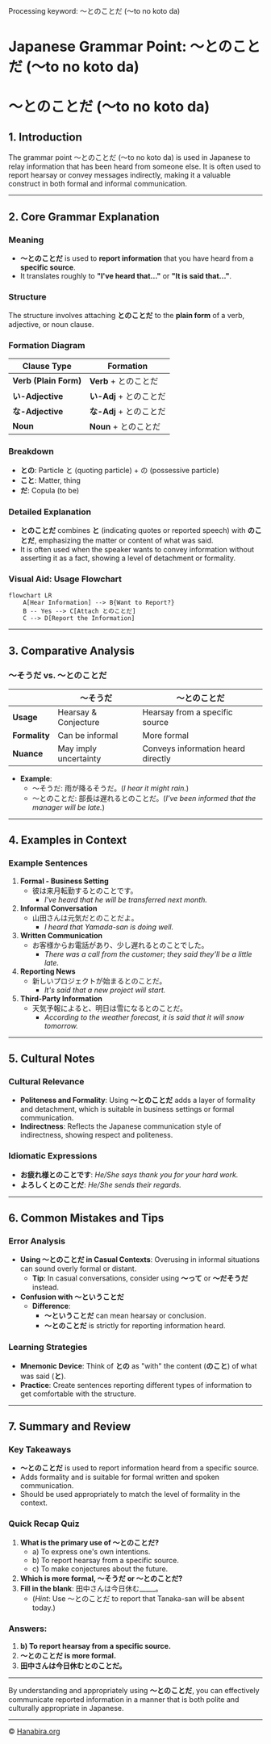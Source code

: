 Processing keyword: ～とのことだ (〜to no koto da)
# Japanese Grammar Point: ～とのことだ (〜to no koto da)
# ～とのことだ (〜to no koto da)
## 1. Introduction
The grammar point ～とのことだ (〜to no koto da) is used in Japanese to relay information that has been heard from someone else. It is often used to report hearsay or convey messages indirectly, making it a valuable construct in both formal and informal communication.

---
## 2. Core Grammar Explanation
### Meaning
- **～とのことだ** is used to **report information** that you have heard from a **specific source**.
- It translates roughly to **"I've heard that..."** or **"It is said that..."**.
### Structure
The structure involves attaching **とのことだ** to the **plain form** of a verb, adjective, or noun clause.
### Formation Diagram
| **Clause Type**       | **Formation**                   |
|-----------------------|---------------------------------|
| **Verb (Plain Form)** | **Verb** + とのことだ           |
| **い-Adjective**      | **い-Adj** + とのことだ         |
| **な-Adjective**      | **な-Adj** + とのことだ         |
| **Noun**              | **Noun** + とのことだ           |
### Breakdown
- **との**: Particle と (quoting particle) + の (possessive particle)
- **こと**: Matter, thing
- **だ**: Copula (to be)
### Detailed Explanation
- **とのことだ** combines **と** (indicating quotes or reported speech) with **のことだ**, emphasizing the matter or content of what was said.
- It is often used when the speaker wants to convey information without asserting it as a fact, showing a level of detachment or formality.
### Visual Aid: Usage Flowchart
```mermaid
flowchart LR
    A[Hear Information] --> B{Want to Report?}
    B -- Yes --> C[Attach とのことだ]
    C --> D[Report the Information]
```
---
## 3. Comparative Analysis
### ～そうだ vs. ～とのことだ
|               | **～そうだ**                   | **～とのことだ**                   |
|---------------|-------------------------------|------------------------------------|
| **Usage**     | Hearsay & Conjecture          | Hearsay from a specific source     |
| **Formality** | Can be informal               | More formal                        |
| **Nuance**    | May imply uncertainty         | Conveys information heard directly |
- **Example**:  
  - ～そうだ: 雨が降るそうだ。(*I hear it might rain.*)
  - ～とのことだ: 部長は遅れるとのことだ。(*I've been informed that the manager will be late.*)
---
## 4. Examples in Context
### Example Sentences
1. **Formal - Business Setting**
   - 彼は来月転勤するとのことです。
     - *I've heard that he will be transferred next month.*
2. **Informal Conversation**
   - 山田さんは元気だとのことだよ。
     - *I heard that Yamada-san is doing well.*
3. **Written Communication**
   - お客様からお電話があり、少し遅れるとのことでした。
     - *There was a call from the customer; they said they'll be a little late.*
4. **Reporting News**
   - 新しいプロジェクトが始まるとのことだ。
     - *It's said that a new project will start.*
5. **Third-Party Information**
   - 天気予報によると、明日は雪になるとのことだ。
     - *According to the weather forecast, it is said that it will snow tomorrow.*
---
## 5. Cultural Notes
### Cultural Relevance
- **Politeness and Formality**: Using **～とのことだ** adds a layer of formality and detachment, which is suitable in business settings or formal communication.
- **Indirectness**: Reflects the Japanese communication style of indirectness, showing respect and politeness.
### Idiomatic Expressions
- **お疲れ様とのことです**: *He/She says thank you for your hard work.*
- **よろしくとのことだ**: *He/She sends their regards.*
---
## 6. Common Mistakes and Tips
### Error Analysis
- **Using ～とのことだ in Casual Contexts**: Overusing in informal situations can sound overly formal or distant.
  - **Tip**: In casual conversations, consider using **～って** or **～だそうだ** instead.
- **Confusion with ～ということだ**
  - **Difference**:
    - **～ということだ** can mean hearsay or conclusion.
    - **～とのことだ** is strictly for reporting information heard.
### Learning Strategies
- **Mnemonic Device**: Think of **との** as "with" the content (**のこと**) of what was said (**と**).
- **Practice**: Create sentences reporting different types of information to get comfortable with the structure.
---
## 7. Summary and Review
### Key Takeaways
- **～とのことだ** is used to report information heard from a specific source.
- Adds formality and is suitable for formal written and spoken communication.
- Should be used appropriately to match the level of formality in the context.
### Quick Recap Quiz
1. **What is the primary use of ～とのことだ?**
   - a) To express one's own intentions.
   - b) To report hearsay from a specific source.
   - c) To make conjectures about the future.
2. **Which is more formal, ～そうだ or ～とのことだ?**
3. **Fill in the blank**: 田中さんは今日休む_____。
   - (*Hint*: Use ～とのことだ to report that Tanaka-san will be absent today.)
### Answers:
1. **b) To report hearsay from a specific source.**
2. **～とのことだ is more formal.**
3. **田中さんは今日休むとのことだ。**
---
By understanding and appropriately using **～とのことだ**, you can effectively communicate reported information in a manner that is both polite and culturally appropriate in Japanese.


---

© [Hanabira.org](https://hanabira.org)
